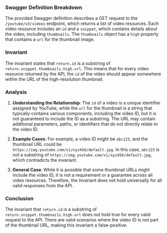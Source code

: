 ### Swagger Definition Breakdown
The provided Swagger definition describes a GET request to the `/youtube/v3/videos` endpoint, which returns a list of video resources. Each video resource includes an `id` and a `snippet`, which contains details about the video, including `thumbnails`. The `thumbnails` object has a `high` property that contains a `url` for the thumbnail image.

### Invariant
The invariant states that `return.id` is a substring of `return.snippet.thumbnails.high.url`. This means that for every video resource returned by the API, the `id` of the video should appear somewhere within the URL of the high-resolution thumbnail.

### Analysis
1. **Understanding the Relationship**: The `id` of a video is a unique identifier assigned by YouTube, while the `url` for the thumbnail is a string that typically contains various components, including the video ID, but it is not guaranteed to include the ID as a substring. The URL may contain additional parameters, paths, or identifiers that do not directly relate to the video ID.

2. **Example Cases**: For example, a video ID might be `abc123`, and the thumbnail URL could be `https://img.youtube.com/vi/xyz456/default.jpg`. In this case, `abc123` is not a substring of `https://img.youtube.com/vi/xyz456/default.jpg`, which contradicts the invariant.

3. **General Case**: While it is possible that some thumbnail URLs might include the video ID, it is not a requirement or a guarantee across all video resources. Therefore, the invariant does not hold universally for all valid responses from the API.

### Conclusion
The invariant that `return.id` is a substring of `return.snippet.thumbnails.high.url` does not hold true for every valid request to the API. There are valid scenarios where the video ID is not part of the thumbnail URL, making this invariant a false-positive.
